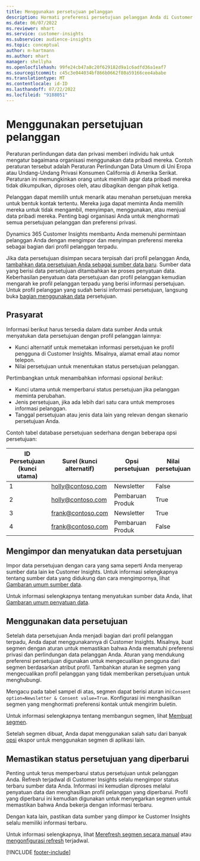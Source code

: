 ```yaml
---
title: Menggunakan persetujuan pelanggan
description: Hormati preferensi persetujuan pelanggan Anda di Customer Insights dengan mengimpor data persetujuan.
ms.date: 06/07/2022
ms.reviewer: mhart
ms.service: customer-insights
ms.subservice: audience-insights
ms.topic: conceptual
author: m-hartmann
ms.author: mhart
manager: shellyha
ms.openlocfilehash: 99fe24cb47a8c20f629182d9a1c6adfd36a1eaf7
ms.sourcegitcommit: c45c3e044034bf866b0662f80a59166cee4ababe
ms.translationtype: MT
ms.contentlocale: id-ID
ms.lasthandoff: 07/22/2022
ms.locfileid: "9188051"
---
```

# <a name="use-customer-consent"></a>Menggunakan persetujuan pelanggan

Peraturan perlindungan data dan privasi memberi individu hak untuk mengatur bagaimana organisasi menggunakan data pribadi mereka. Contoh peraturan tersebut adalah Peraturan Perlindungan Data Umum di Uni Eropa atau Undang-Undang Privasi Konsumen California di Amerika Serikat. Peraturan ini memungkinkan orang untuk memilih agar data pribadi mereka tidak dikumpulkan, diproses oleh, atau dibagikan dengan pihak ketiga.  

Pelanggan dapat memilih untuk menarik atau menahan persetujuan mereka untuk bentuk kontak tertentu. Mereka juga dapat meminta Anda memilih mereka untuk tidak mengambil, menyimpan, menggunakan, atau menjual data pribadi mereka. Penting bagi organisasi Anda untuk menghormati semua persetujuan pelanggan dan preferensi privasi.  

Dynamics 365 Customer Insights membantu Anda memenuhi permintaan pelanggan Anda dengan mengimpor dan menyimpan preferensi mereka sebagai bagian dari profil pelanggan terpadu.

Jika data persetujuan disimpan secara terpisah dari profil pelanggan Anda, [tambahkan data persetujuan Anda sebagai sumber data baru](#import-and-unify-consent-data). Sumber data yang berisi data persetujuan ditambahkan ke proses penyatuan data. Keberhasilan penyatuan data persetujuan dan profil pelanggan kemudian mengarah ke profil pelanggan terpadu yang berisi informasi persetujuan. Untuk profil pelanggan yang sudah berisi informasi persetujuan, langsung buka [bagian menggunakan data](#use-consent-data) persetujuan.

## <a name="prerequisites"></a>Prasyarat

Informasi berikut harus tersedia dalam data sumber Anda untuk menyatukan data persetujuan dengan profil pelanggan lainnya:

- Kunci alternatif untuk memetakan informasi persetujuan ke profil pengguna di Customer Insights. Misalnya, alamat email atau nomor telepon.
- Nilai persetujuan untuk menentukan status persetujuan pelanggan.

Pertimbangkan untuk menambahkan informasi opsional *berikut*:

- Kunci utama untuk memperbarui status persetujuan jika pelanggan meminta perubahan.
- Jenis persetujuan, jika ada lebih dari satu cara untuk memproses informasi pelanggan.
- Tanggal persetujuan atau jenis data lain yang relevan dengan skenario persetujuan Anda.

Contoh tabel database persetujuan sederhana dengan beberapa opsi persetujuan:

|ID Persetujuan (kunci utama)   |Surel (kunci alternatif)  |Opsi persetujuan  |Nilai persetujuan  |
|---------|---------|---------|---------|
|1    |  holly@contoso.com       |  Newsletter       |  False       |
|2    |  holly@contoso.com       |  Pembaruan Produk       |  True       |
|3    |  frank@contoso.com       |  Newsletter       | True        |
|4    |  frank@contoso.com       |  Pembaruan Produk       |  False       |

## <a name="import-and-unify-consent-data"></a>Mengimpor dan menyatukan data persetujuan

Impor data persetujuan dengan cara yang sama seperti Anda menyerap sumber data lain ke Customer Insights. Untuk informasi selengkapnya tentang sumber data yang didukung dan cara mengimpornya, lihat [Gambaran umum sumber data](data-sources.md).

Untuk informasi selengkapnya tentang menyatukan sumber data Anda, lihat [Gambaran umum penyatuan data](data-unification.md).

## <a name="use-consent-data"></a>Menggunakan data persetujuan

Setelah data persetujuan Anda menjadi bagian dari profil pelanggan terpadu, Anda dapat menggunakannya di Customer Insights. Misalnya, buat segmen dengan aturan untuk memastikan bahwa Anda mematuhi preferensi privasi dan perlindungan data pelanggan Anda. Aturan yang mendukung preferensi persetujuan digunakan untuk mengecualikan pengguna dari segmen berdasarkan atribut profil. Tambahkan aturan ke segmen yang mengecualikan profil pelanggan yang tidak memberikan persetujuan untuk menghubungi.

Mengacu pada tabel sampel di atas, segmen dapat berisi aturan ini:`Consent option=Newsletter & Consent value=True`. Konfigurasi ini menghasilkan segmen yang menghormati preferensi kontak untuk mengirim buletin.

Untuk informasi selengkapnya tentang membangun segmen, lihat [Membuat segmen](segment-builder.md).

Setelah segmen dibuat, Anda dapat menggunakan salah satu dari banyak [opsi](export-destinations.md) ekspor untuk menggunakan segmen di aplikasi lain.

## <a name="ensure-updated-consent-status"></a>Memastikan status persetujuan yang diperbarui

Penting untuk terus memperbarui status persetujuan untuk pelanggan Anda. Refresh terjadwal di Customer Insights selalu mengimpor status terbaru sumber data Anda. Informasi ini kemudian diproses melalui penyatuan data dan menghasilkan profil pelanggan yang diperbarui. Profil yang diperbarui ini kemudian digunakan untuk menyegarkan segmen untuk memastikan bahwa Anda bekerja dengan informasi terbaru.

Dengan kata lain, pastikan data sumber yang diimpor ke Customer Insights selalu memiliki informasi terbaru.

Untuk informasi selengkapnya, lihat [Merefresh segmen secara manual](segments.md#refresh-segments) atau [mengonfigurasi refresh](system.md#schedule-tab) terjadwal.

[!INCLUDE [footer-include](includes/footer-banner.md)]
